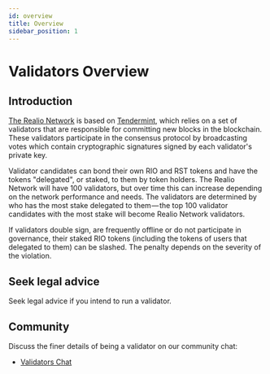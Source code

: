 ```yaml
---
id: overview
title: Overview
sidebar_position: 1
---
```


# Validators Overview

## Introduction
[The Realio Network](../01-intro.md) is based on [Tendermint](https://github.com/tendermint/tendermint/tree/master/docs/introduction), which relies on a set of validators that are responsible for committing new blocks in the blockchain. These validators participate in the consensus protocol by broadcasting votes which contain cryptographic signatures signed by each validator's private key.

Validator candidates can bond their own RIO and RST tokens and have the tokens "delegated", or staked, to them by token holders. The Realio Network will have 100 validators, but over time this can increase depending on the network performance and needs. The validators are determined by who has the most stake delegated to them — the top 100 validator candidates with the most stake will become Realio Network validators.

If validators double sign, are frequently offline or do not participate in governance, their staked RIO tokens (including the tokens of users that delegated to them) can be slashed. The penalty depends on the severity of the violation.

## Seek legal advice
Seek legal advice if you intend to run a validator.

## Community
Discuss the finer details of being a validator on our community chat:

* [Validators Chat](https://discord.gg/BUtSwwUF)
